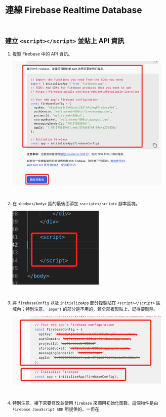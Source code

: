 # 連線 Firebase Realtime Database

<br>

## 建立 `<script></script>` 並貼上 API 資訊

1. 複製 Firebase 中的 API 資訊。

    ![img](images/img_08.png)

<br>

2. 在 `<body></body>` 區的最後面添加 `<script></script>` 腳本區塊。

    ![img](images/img_30.png)

<br>

3. 將 `firebaseConfig` 以及 `initializeApp` 部分複製貼在 `<script></script>` 區域內；特別注意， `import` 的部分是不用的，若全部複製貼上，記得要刪除。

    ![img](images/img_31.png)

<br>

4. 特別注意，接下來要修改並使用 `firebase` 來調用初始化函數，這個物件是由 `Firebase JavaScript SDK` 所提供的，一但在 <script> 中引入 `Firebase SDK`，文本全域就可調用 `firebase`；就是將 API 提供內容中的 `initializeApp(firebaseConfig);` 改為 `firebase.initializeApp(firebaseConfig);`。

    ```bash
    firebase.initializeApp(firebaseConfig);
    ```

    _如下_

    ![](images/img_32.png)

<br>

## 添加資料庫 URL

1. 特別注意，這個範例是先建立 `Web` 應用，然後才建立 `Realtime Database`，所以在 `Project Settings` 提供的資訊中並未包含必要的鍵 `databaseURL` 與值。

    ![](images/img_68.png)

<br>

2. 先進入資料 `Realtime Database` 頁籤中進行複製。

    ![](images/img_69.png)

<br>

3. 將下列設定手動添加到 `firebaseConfig` 設定中。

    ```bash
    databaseURL: "https://myfirstweb-5469e-default-rtdb.asia-southeast1.firebasedatabase.app",
    ```

<br>

4. 完成後的 `<script> </script>`。

    ```html
        <script>
            const firebaseConfig = {
                apiKey: "AIzaSyCkpBlLawdFuINyiB-EpNec-MPPewawnIs",
                authDomain: "myfirstweb-5469e.firebaseapp.com",
                databaseURL: "https://myfirstweb-5469e-default-rtdb.asia-southeast1.firebasedatabase.app",
                projectId: "myfirstweb-5469e",
                storageBucket: "myfirstweb-5469e.appspot.com",
                messagingSenderId: "856565369466",
                appId: "1:856565369466:web:13a19af937aad18c7ac9c3"
            };

            // Initialize Firebase
            initializeApp(firebaseConfig);

        </script>
    ```

<br>

## 進一步編輯 `<script></script>`

1. 建立資料庫的參考；這要寫在 Firebase 完成初始化之後的區塊。

    ```html
    <script>
      // 建立節點的參考
      var weatherInfoRef = firebase.database().ref("weather_info");
      // 使用 on() 來持續監聽指定節點，一但有變化就會觸發
      weatherInfoRef.on("value", (snapshot) => {
        // 這裡就會放入主要的程序
      });
    </script>
    ```

<br>

2. 延續上一個步驟，編輯標註了 `這裡就會放入主要的程序` 的區塊，完成時整個 `weatherInfoRef.on()` 函數內容如下。

    ```bash
    weatherInfoRef.on("value", (snapshot) => {
        const data = snapshot.val();

        if (data) {
        let locationElem = document.querySelector(".card-title");
        let temperatureElem = document.querySelector(".temperature");
        let conditionElem = document.querySelector(".condition");
        let windSpeedElem = document.querySelector(".wind-speed");
        let humidityElem = document.querySelector(".humidity");
        let rainProbabilityElem = document.querySelector(".rain-probability");
        let timeElem = document.querySelector(".time");

        if (locationElem.innerText !== data.location) {
            locationElem.innerText = data.location;
            highlightAndRevert(locationElem);
        }
        if (temperatureElem.innerText !== data.temperature + " ") {
            // 加上空格
            temperatureElem.innerText = data.temperature + " "; // 加上空格
            highlightAndRevert(temperatureElem);
        }
        if (conditionElem.innerText !== data.condition) {
            conditionElem.innerText = data.condition;
            highlightAndRevert(conditionElem);
        }
        if (windSpeedElem.innerText !== data.wind_speed + " ") {
            // 加上空格
            windSpeedElem.innerText = data.wind_speed + " "; // 加上空格
            highlightAndRevert(windSpeedElem);
        }
        if (humidityElem.innerText !== data.humidity + " ") {
            // 加上空格
            humidityElem.innerText = data.humidity + " "; // 加上空格
            highlightAndRevert(humidityElem);
        }
        if (rainProbabilityElem.innerText !== data.rain_probability + " ") {
            // 加上空格
            rainProbabilityElem.innerText = data.rain_probability + " "; // 加上空格
            highlightAndRevert(rainProbabilityElem);
        }
        if (timeElem.innerText !== data.current_time) {
            timeElem.innerText = data.current_time;
            highlightAndRevert(timeElem);
        }
        } else {
        const defaultData = {
            location: "台北",
            temperature: "22",
            condition: "Stormy",
            wind_speed: "10",
            humidity: "84",
            rain_probability: "20",
            current_time: "16:08",
        };
        weatherInfoRef.set(defaultData);
        }
    });
    ```

<br>

3. 在 `<script></script>` 內添加一個高亮的功能，若數據發生變化時，會先變為紅色兩秒鐘，然後恢復原色。

    ```bash
    // 高亮
    function highlightAndRevert(element) {
        element.classList.add("highlighted");
        setTimeout(() => {
            element.classList.remove("highlighted");
        }, 2000); // 2秒後移除
    }
    ```

<br>

## 進行瀏覽

1. 使用插件開啟 Live Sever。

    ![](images/img_33.png)

<br>

2. 網頁畫面。

    ![](images/img_34.png)

<br>

3. 開啟資料庫畫面，添加了一個節點 `weather_info`。

    ![](images/img_35.png)

<br>

## 測試

1. 可以手動方式修改節點資料來模擬節點數據改變，同時觀察網頁數據也即時變動，除此，數據的變動也會以 `高亮紅色` 顯示。

    ![](images/img_66.png)

<br>

2. 高亮的時間由腳本控制。

    ![](images/img_67.png)

<br>

___

_END_